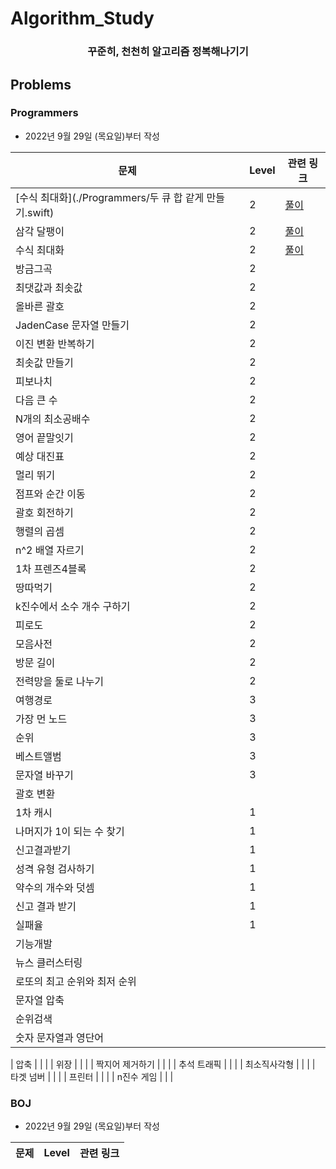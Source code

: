 # Algorithm_Study 

<div align="center"><h3>꾸준히, 천천히 알고리즘 정복해나기기</h3></div>

## Problems

### Programmers 

- 2022년 9월 29일 (목요일)부터 작성

| 문제                         | Level | 관련 링크                                                    |
| ---------------------------- | ----- | ------------------------------------------------------------ |
| [수식 최대화](./Programmers/두 큐 합 같게 만들기.swift)                  | 2     | [풀이](https://wodyios.tistory.com/63)                       |
| 삼각 달팽이                  | 2     | [풀이](https://wodyios.tistory.com/62)                     |
| 수식 최대화                  | 2     | [풀이](https://wodyios.tistory.com/61)                       |
| 방금그곡                     | 2     |                                                              |
| 최댓값과 최솟값              | 2     |                                                              |
| 올바른 괄호                  | 2     |                                                              |
| JadenCase 문자열 만들기      | 2     |                                                              |
| 이진 변환 반복하기           | 2     |                                                              |
| 최솟값 만들기                | 2     |                                                              |
| 피보나치                     | 2     |                                                              |
| 다음 큰 수                   | 2     |                                                              |
| N개의 최소공배수             | 2     |                                                              |
| 영어 끝말잇기                | 2     |                                                              |
| 예상 대진표                  | 2     |                                                              |
| 멀리 뛰기                    | 2     |                                                              |
| 점프와 순간 이동             | 2     |                                                              |
| 괄호 회전하기                | 2     |                                                              |
| 행렬의 곱셈                  | 2     |                                                              |
| n^2 배열 자르기              | 2     |                                                              |
| 1차 프렌즈4블록            | 2     |                                                              |
| 땅따먹기                     | 2     |                                                              |
| k진수에서 소수 개수 구하기   | 2     |                                                              |
| 피로도                       | 2     |                                                              |
| 모음사전                     | 2     |                                                              |
| 방문 길이                    | 2     |                                                              |
| 전력망을 둘로 나누기         | 2     |                                                              |
| 여행경로                     | 3     |                                                              |
| 가장 먼 노드                 | 3     |                                                              |
| 순위                         | 3     |                                                              |
| 베스트앨범                   | 3     |                                                              |
| 문자열 바꾸기                | 3     |                                                              |
| 괄호 변환                    |       |                                                              |
| 1차 캐시                     | 1     |                                                              |
| 나머지가 1이 되는 수 찾기    | 1     |                                                              |
| 신고결과받기                 | 1     |                                                              |
| 성격 유형 검사하기           | 1     |                                                                |
| 약수의 개수와 덧셈           | 1     |                                                                 |
| 신고 결과 받기               | 1     |                                                              |
| 실패율                       | 1     |                                                              |
| 기능개발                     |       |                                                              |
| 뉴스 클러스터링              |       |                                                              |
| 로또의 최고 순위와 최저 순위 |       |                                                              |
| 문자열 압축                  |       |                                                              |
| 순위검색                     |       |                                                              |
| 숫자 문자열과 영단어         |       |                                                              |

| 압축                         |       |                                                              |
| 위장                         |       |                                                              |
| 짝지어 제거하기              |       |                                                              |
| 추석 트래픽                  |       |                                                              |
| 최소직사각형                 |       |                                                              |
| 타겟 넘버                    |       |                                                              |
| 프린터                       |       |                                                              |
| n진수 게임                   |       |                                                              |

### BOJ 

- 2022년 9월 29일 (목요일)부터 작성

| 문제                         | Level | 관련 링크                                                    |
| ---------------------------- | ----- | ------------------------------------------------------------ |
